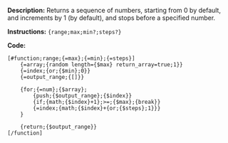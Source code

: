 **Description:** Returns a sequence of numbers, starting from 0 by default, and increments by 1 (by default), and stops before a specified number.

**Instructions:** `{range;max;min?;steps?}`

**Code:**
```
[#function;range;{=max};{=min};{=steps}]
    {=array;{random length={$max} return_array=true;1}}
    {=index;{or;{$min};0}}
    {=output_range;{[]}}

    {for;{=num};{$array};
        {push;{$output_range};{$index}}
        {if;{math;{$index}+1};>=;{$max};{break}}
        {=index;{math;{$index}+{or;{$steps};1}}}
    }

    {return;{$output_range}}
[/function]
```
